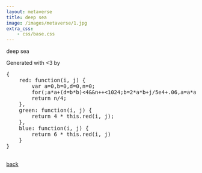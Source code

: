 ```yaml
---
layout: metaverse
title: deep sea
image: /images/metaverse/1.jpg
extra_css: 
    - css/base.css
---
```


<p class="header">deep sea</p>
<canvas id="can"></canvas>
<div class="container">
Generated with <3 by
<pre>
{
    red: function(i, j) {
        var a=0,b=0,d=0,n=0;
        for(;a*a+(d=b*b)<4&&n++<1024;b=2*a*b+j/5e4+.06,a=a*a-d+i/5e4+.34);
        return n/4;
    },
    green: function(i, j) {
        return 4 * this.red(i, j);
    },
    blue: function(i, j) {
        return 6 * this.red(i, j)
    }
}
</pre>
<br>
<a href="/metaverse">back</a>

</div>

<script type="text/javascript">

	var def = {
		size: 700,
		red: function(i, j) {
			var a=0,b=0,d=0,n=0;
			for(;a*a+(d=b*b)<4&&n++<1024;b=2*a*b+j/5e4+.06,a=a*a-d+i/5e4+.34);
			return n/4;
		},

		green: function(i, j) {
			return 4 * this.red(i,j);
		},

		blue: function(i, j) {
			return 6 * this.red(i,j)
		}
	}

	function draw(f) {
		var can = document.getElementById('can');
		can.width = can.height = f.size;
		var ctx = can.getContext('2d');
		ctx.fillRect(0, 0, f.size, f.size);
		var imgData = ctx.getImageData(0, 0, f.size, f.size);
		var data = imgData.data;
		for (var i = 0; i < data.length; i += 4) {
			var i2 = (i / 4) % f.size
			var j2 = Math.floor(i / 4 / f.size);
			data[i] = f.red(i2, j2) % 256;
			data[i + 1] = f.green(i2, j2) % 256;
			data[i + 2] = f.blue(i2, j2) % 256;
		}
		ctx.putImageData(imgData, 0, 0);
	}

	draw(def);

</script>